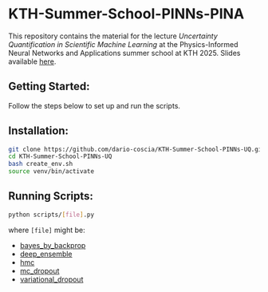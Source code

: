 # KTH-Summer-School-PINNs-PINA

This repository contains the material for the lecture *Uncertainty Quantification in Scientific Machine Learning* at the Physics-Informed Neural Networks and Applications summer school at KTH 2025. Slides available [here](https://www.canva.com/design/DAGql727GXw/JZ3gbH91MNLNTjCDirxb-g/edit?utm_content=DAGql727GXw&utm_campaign=designshare&utm_medium=link2&utm_source=sharebutton).

## Getting Started:
 
Follow the steps below to set up and run the scripts.

## Installation:
```bash
git clone https://github.com/dario-coscia/KTH-Summer-School-PINNs-UQ.git
cd KTH-Summer-School-PINNs-UQ
bash create_env.sh
source venv/bin/activate
```

## Running Scripts:
```bash
python scripts/[file].py
```
where `[file]` might be:
* [bayes_by_backprop](scripts/bayes_by_backprop.py)
* [deep_ensemble](scripts/deep_ensemble.py)
* [hmc](scripts/hmc.py)
* [mc_dropout](scripts/mc_dropout.py)
* [variational_dropout](scripts/variational_dropout.py)

